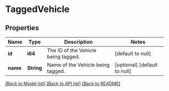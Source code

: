 # TaggedVehicle

## Properties
Name | Type | Description | Notes
------------ | ------------- | ------------- | -------------
**id** | **i64** | The ID of the Vehicle being tagged. | [default to null]
**name** | **String** | Name of the Vehicle being tagged. | [optional] [default to null]

[[Back to Model list]](../README.md#documentation-for-models) [[Back to API list]](../README.md#documentation-for-api-endpoints) [[Back to README]](../README.md)


